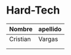 # Hard-Tech

| Nombre   | apellido |
| -------- | -------- |
| Cristian | Vargas   |
|          |          |
|          |          |
